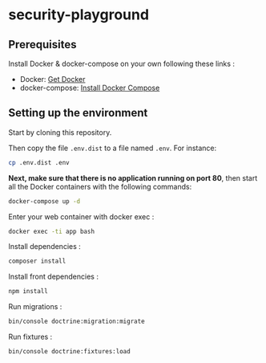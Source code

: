 # security-playground

## Prerequisites

Install Docker & docker-compose on your own following these links :

* Docker: [Get Docker](https://docs.docker.com/engine/installation)
* docker-compose: [Install Docker Compose](https://docs.docker.com/compose/install)

## Setting up the environment

Start by cloning this repository.

Then copy the file `.env.dist` to a file named `.env`. For instance:

```bash
cp .env.dist .env 
```

**Next, make sure that there is no application running on port 80**, then start all the Docker containers with the
following commands:

```bash
docker-compose up -d
```

Enter your web container with docker exec :

```bash
docker exec -ti app bash
```

Install dependencies :

```bash
composer install
```

Install front dependencies :

```bash
npm install
```

Run migrations :

```bash
bin/console doctrine:migration:migrate
```

Run fixtures :

```bash
bin/console doctrine:fixtures:load
```

